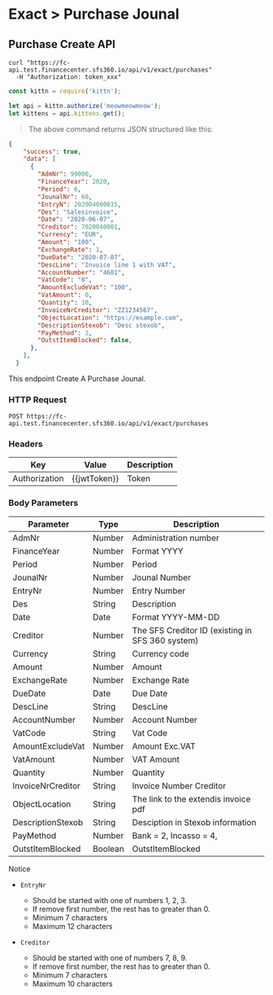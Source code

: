 # Exact > Purchase Jounal

## Purchase Create API

```shell
curl "https://fc-api.test.financecenter.sfs360.io/api/v1/exact/purchases"
  -H "Authorization: token_xxx"
```

```javascript
const kittn = require('kittn');

let api = kittn.authorize('meowmeowmeow');
let kittens = api.kittens.get();
```

> The above command returns JSON structured like this:

```json
{
    "success": true,
    "data": [
      {
        "AdmNr": 99000,
        "FinanceYear": 2020,
        "Period": 6,
        "JounalNr": 60,
        "EntryN": 202004000015,
        "Des": "Salesinvoice",
        "Date": "2020-06-07",
        "Creditor": 7020040001,
        "Currency": "EUR",
        "Amount": "100",
        "ExchangeRate": 1,
        "DueDate": "2020-07-07",
        "DescLine": "Invoice line 1 with VAT",
        "AccountNumber": "4601",
        "VatCode": "0",
        "AmountExcludeVat": "100",
        "VatAmount": 0,
        "Quantity": 10,
        "InvoiceNrCreditor": "ZZ1234567",
        "ObjectLocation": "https://example.com",
        "DescriptionStexob": "Desc stexob",
        "PayMethod": 2,
        "OutstItemBlocked": false,
      },
    ],
  }
```

This endpoint Create A Purchase Jounal.

### HTTP Request

`POST https://fc-api.test.financecenter.sfs360.io/api/v1/exact/purchases`

### Headers
Key | Value | Description
--------- | ------- | -----------
Authorization | {{jwtToken}} | Token


### Body Parameters

Parameter | Type | Description
--------- | ------- | -----------
AdmNr | Number | Administration number 
FinanceYear | Number | Format YYYY
Period | Number | Period
JounalNr | Number | Jounal Number
EntryNr | Number | Entry Number
Des | String | Description
Date | Date | Format YYYY-MM-DD
Creditor | Number | The SFS Creditor ID (existing in SFS 360 system)
Currency | String | Currency code 
Amount | Number | Amount
ExchangeRate | Number | Exchange Rate
DueDate | Date | Due Date
DescLine | String | DescLine 
AccountNumber | Number | Account Number
VatCode | String | Vat Code 
AmountExcludeVat | Number | Amount Exc.VAT
VatAmount | Number | VAT Amount
Quantity | Number | Quantity
InvoiceNrCreditor | String | Invoice Number Creditor
ObjectLocation | String | The link to the extendis invoice pdf
DescriptionStexob | String | Desciption in Stexob information
PayMethod | Number | Bank = 2, Incasso = 4,
OutstItemBlocked | Boolean | OutstItemBlocked

<aside class="notice">
Notice
</aside>

- `EntryNr`
    - Should be started with one of numbers 1, 2, 3.
    - If remove first number, the rest has to greater than 0.
    - Minimum 7 characters
    - Maximum 12 characters  

- `Creditor`
    - Should be started with one of numbers 7, 8, 9.
    - If remove first number, the rest has to greater than 0.
    - Minimum 7 characters
    - Maximum 10 characters
